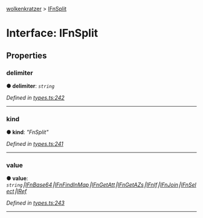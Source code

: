 [wolkenkratzer](../README.md) > [IFnSplit](../interfaces/ifnsplit.md)



# Interface: IFnSplit


## Properties
<a id="delimiter"></a>

###  delimiter

**●  delimiter**:  *`string`* 

*Defined in [types.ts:242](https://github.com/arminhammer/wolkenkratzer/blob/cd0c133/src/types.ts#L242)*





___

<a id="kind"></a>

###  kind

**●  kind**:  *"FnSplit"* 

*Defined in [types.ts:241](https://github.com/arminhammer/wolkenkratzer/blob/cd0c133/src/types.ts#L241)*





___

<a id="value"></a>

###  value

**●  value**:  *`string`⎮[IFnBase64](ifnbase64.md)⎮[IFnFindInMap](ifnfindinmap.md)⎮[IFnGetAtt](ifngetatt.md)⎮[IFnGetAZs](ifngetazs.md)⎮[IFnIf](ifnif.md)⎮[IFnJoin](ifnjoin.md)⎮[IFnSelect](ifnselect.md)⎮[IRef](iref.md)* 

*Defined in [types.ts:243](https://github.com/arminhammer/wolkenkratzer/blob/cd0c133/src/types.ts#L243)*





___


